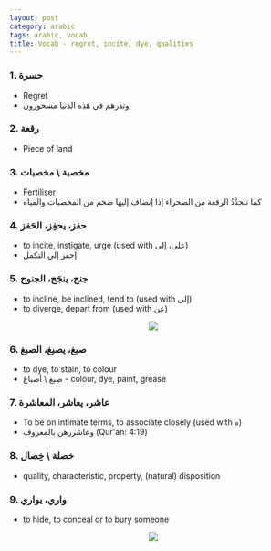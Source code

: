 ```yaml
---
layout: post
category: arabic
tags: arabic, vocab
title: Vocab - regret, incite, dye, qualities
---
```


### 1. حسرة
- Regret
- وتذرهم في هذه الدنيا مسحورون
 

### 2. رقعة
- Piece of land

### 3. مخصبة \ مخصبات
- Fertiliser
- كما تتجدَّدُ الرقعة من الصحراء إذا إنضاف إليها ضخم من المخصبات والمياه

### 4. حفز، يحفِز، الحَفز
- to incite, instigate, urge (used with على، إلى)
- إحفز إلي التكمل 

### 5. جنح، ينجَح، الجنوح
- to incline, be inclined, tend to (used with إلى)
- to diverge, depart from (used with عن) 
<center> <img src = "{{baseurl}}/assets/img/posts/arabic/jnh.png">
</center>

### 6. صبغ، يصبغ، الصبغ
- to dye, to stain, to colour
- صِبغ \ أصباغ - colour, dye, paint, grease

### 7. عاشر، يعاشر، المعاشرة
- To be on intimate terms, to associate closely (used with ه)
- وعاشررهن بالمعروف (Qur'an: 4:19)

### 8. خصلة \ خِصال
-  quality, characteristic, property, (natural) disposition

### 9. واري، يواري
- to hide, to conceal or to bury someone
<center> <img src = "{{baseurl}}/assets/img/posts/arabic/wry.png">
</center>

